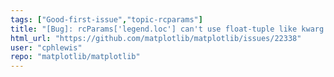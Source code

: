 ```yaml
---
tags: ["Good-first-issue","topic-rcparams"]
title: "[Bug]: rcParams['legend.loc'] can't use float-tuple like kwarg legend(loc...)"
html_url: "https://github.com/matplotlib/matplotlib/issues/22338"
user: "cphlewis"
repo: "matplotlib/matplotlib"
---
```


